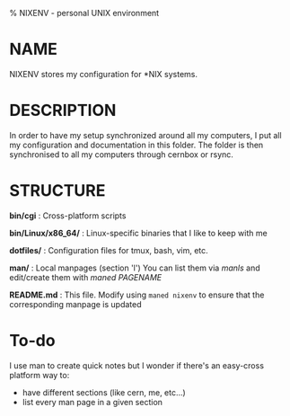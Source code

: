 % NIXENV - personal UNIX environment

# NAME

NIXENV stores my configuration for \*NIX systems.

# DESCRIPTION

In order to have my setup synchronized around all my computers, I put all my configuration and documentation in this folder. The folder is then synchronised to all my computers through cernbox or rsync.

# STRUCTURE

**bin/cgi**
: Cross-platform scripts

**bin/Linux/x86_64/**
: Linux-specific binaries that I like to keep with me

**dotfiles/**
: Configuration files for tmux, bash, vim, etc.

**man/**
: Local manpages (section 'l') 
You can list them via _manls_ and edit/create them with _maned PAGENAME_

**README.md**
: This file. Modify using `maned nixenv` to ensure that the corresponding manpage is updated

# To-do

I use man to create quick notes but I wonder if there's an easy-cross platform way to:
- have different sections (like cern, me, etc...)
- list every man page in a given section
